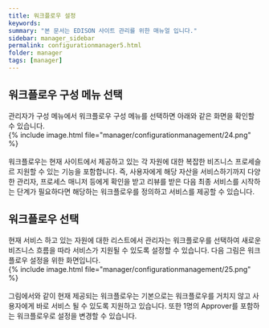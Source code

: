 ```yaml
---
title: 워크플로우 설정
keywords:
summary: "본 문서는 EDISON 사이트 관리를 위한 매뉴얼 입니다."
sidebar: manager_sidebar
permalink: configurationmanager5.html
folder: manager
tags: [manager]
---
```


## 워크플로우 구성 메뉴 선택
관리자가 구성 메뉴에서 워크플로우 구성 메뉴를 선택하면 아래와 같은 화면을 확인할 수 있습니다.
<br>
{% include image.html file="manager/configurationmanagement/24.png" %}<br>
<br>
워크플로우는 현재 사이트에서 제공하고 있는 각 자원에 대한 복잡한 비즈니스 프로세슬르 지원할 수 있는 기능을 포함합니다. 즉, 사용자에게 해당 자산을 서비스하기까지 다양한 관리자, 프로세스 매니저 등에게 확인을 받고 리뷰를 받은 다음 최종 서비스를 시작하는 단계가 필요하다면 해당하는 워크플로우를 정의하고 서비스를 제공할 수 있습니다.

## 워크플로우 선택
현재 서비스 하고 있는 자원에 대한 리스트에서 관리자는 워크플로우를 선택하여 새로운 비즈니스 흐름을 따라 서비스가 지원될 수 있도록 설정할 수 있습니다.
다음 그림은 워크플로우 설정을 위한 화면입니다.
<br>
{% include image.html file="manager/configurationmanagement/25.png" %}<br>
<br>
그림에서와 같이 현재 제공되는 워크플로우는 기본으로는 워크플로우를 거치지 않고 사용자에게 바로 서비스 될 수 있도록 지원하고 있습니다. 또한 1명의 Approver를 포함하는 워크플로우로 설정을 변경할 수 있습니다.
